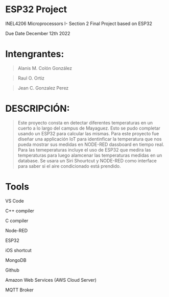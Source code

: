 # ESP32 Project
INEL4206 Microprocessors I- Section 2 Final Project based on ESP32

Due Date December 12th 2022


# Intengrantes: 

>Alanis M. Colón González

>Raul O. Ortiz

>Jean C. Gonzalez Perez


# DESCRIPCIÓN:

>Este proyecto consta en detectar diferentes temperaturas en un cuerto a lo largo del campus de Mayaguez. Esto se pudo completar usando un ESP32 para calcular las mismas. Para este proyecto fue diseñar una applicación IoT para identinficar la temperatura que nos pueda mostrar sus medidas en NODE-RED dassboard en tiempo real. Para las temeperaturas incluye el uso de ESP32 que medira las temperaturas para luego alamcenar las temperaturas medidas en un database. Se usara un Siri Shourtcut y NODE-RED como interface para saber si el aire condicionado está prendido.

# Tools

VS Code

C++ compiler

C compiler

Node-RED

ESP32

iOS shortcut

MongoDB

Github

Amazon Web Services (AWS Cloud Server)

MQTT Broker

